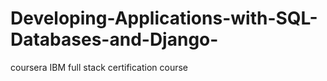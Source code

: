 # Developing-Applications-with-SQL-Databases-and-Django-
coursera IBM full stack certification course
